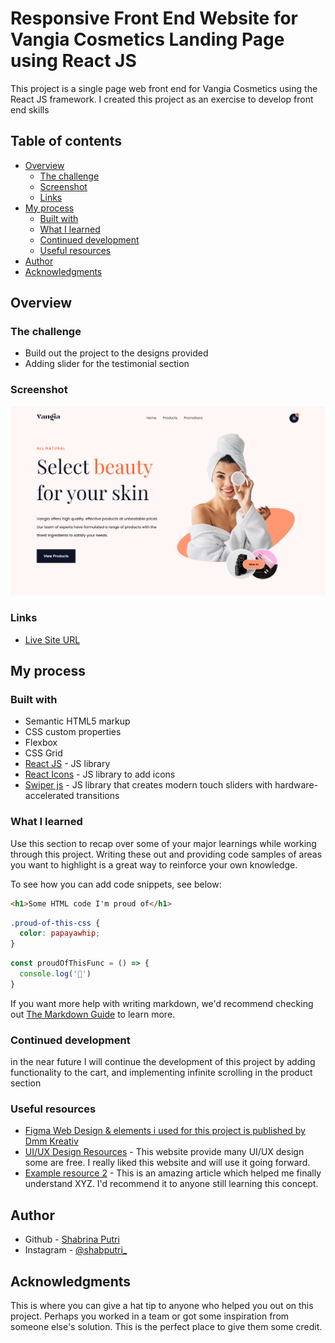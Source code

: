# Responsive Front End Website for Vangia Cosmetics Landing Page using React JS
This project is a single page web front end for Vangia Cosmetics using the React JS framework. I created this project as an exercise to develop front end skills

## Table of contents

- [Overview](#overview)
  - [The challenge](#the-challenge)
  - [Screenshot](#screenshot)
  - [Links](#links)
- [My process](#my-process)
  - [Built with](#built-with)
  - [What I learned](#what-i-learned)
  - [Continued development](#continued-development)
  - [Useful resources](#useful-resources)
- [Author](#author)
- [Acknowledgments](#acknowledgments)


## Overview

### The challenge

- Build out the project to the designs provided
- Adding slider for the testimonial section

### Screenshot

![Design overview for Vangia Cosmetics landing page](./src/images/header-vangia.png)

### Links
- [Live Site URL](https://clever-seahorse-070928.netlify.app/)

## My process

### Built with

- Semantic HTML5 markup
- CSS custom properties
- Flexbox
- CSS Grid
- [React JS](https://reactjs.org/) - JS library
- [React Icons](https://react-icons.github.io/react-icons/) - JS library to add icons
- [Swiper js](https://swiperjs.com/) - JS library that creates modern touch sliders with hardware-accelerated transitions


### What I learned

Use this section to recap over some of your major learnings while working through this project. Writing these out and providing code samples of areas you want to highlight is a great way to reinforce your own knowledge.

To see how you can add code snippets, see below:

```html
<h1>Some HTML code I'm proud of</h1>
```
```css
.proud-of-this-css {
  color: papayawhip;
}
```
```js
const proudOfThisFunc = () => {
  console.log('🎉')
}
```

If you want more help with writing markdown, we'd recommend checking out [The Markdown Guide](https://www.markdownguide.org/) to learn more.


### Continued development
in the near future I will continue the development of this project by adding functionality to the cart, and implementing infinite scrolling in the product section


### Useful resources
- [Figma Web Design & elements i used for this project is published by Dmm Kreativ](https://ui8.net/dmm-kreativ/products/uniquepages?status=7)
- [UI/UX Design Resources](https://ui8.net/) - This website provide many UI/UX design some are free. I really liked this website and will use it going forward.
- [Example resource 2](https://www.example.com) - This is an amazing article which helped me finally understand XYZ. I'd recommend it to anyone still learning this concept.


## Author

- Github - [Shabrina Putri](https://github.com/shabrina12/)
- Instagram - [@shabputri_](https://www.twitter.com/yourusername)


## Acknowledgments

This is where you can give a hat tip to anyone who helped you out on this project. Perhaps you worked in a team or got some inspiration from someone else's solution. This is the perfect place to give them some credit.

